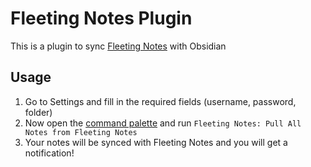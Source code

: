 # Fleeting Notes Plugin

This is a plugin to sync [Fleeting Notes](https://fleetingnotes.app/) with Obsidian
## Usage
1. Go to Settings and fill in the required fields (username, password, folder)
2. Now open the [command palette](https://help.obsidian.md/Plugins/Command+palette) and run `Fleeting Notes: Pull All Notes from Fleeting Notes`
3. Your notes will be synced with Fleeting Notes and you will get a notification!
